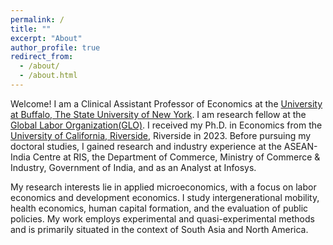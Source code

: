 ```yaml
---
permalink: /
title: ""
excerpt: "About"
author_profile: true
redirect_from: 
  - /about/
  - /about.html
---
```


Welcome! I am a Clinical Assistant Professor of Economics at the [University at Buffalo, The State University of New York](https://www.buffalo.edu). I am research fellow at the [Global Labor Organization(GLO)](https://glabor.org). I received my Ph.D. in Economics from the [University of California, Riverside](https://www.ucr.edu), Riverside in 2023. Before pursuing my doctoral studies, I gained research and industry experience at the ASEAN-India Centre at RIS, the Department of Commerce, Ministry of Commerce & Industry, Government of India, and as an Analyst at Infosys.

My research interests lie in applied microeconomics, with a focus on labor economics and development economics. I study intergenerational mobility, health economics, human capital formation, and the evaluation of public policies. My work employs experimental and quasi-experimental methods and is primarily situated in the context of South Asia and North America.



<!--Ph.D. candidate in Economics at [University of California, Riverside](https://www.ucr.edu). My research interests are in labor economics, development economics, economics of education, and health economics.-->  

<!--In the fall of 2023, I will be joining the [Department of Economics](https://arts-sciences.buffalo.edu/economics.html) at the [University at Buffalo, The State University of New York](https://www.buffalo.edu) as a Clinical Assistant Professor.--> 


<!--My job market paper investigates the intergenerational impact of adult learning programs on child health outcomes among the disadvantaged population.--> 

<!--I am on the job market during the 2022–2023 academic year and expect to graduate in Spring 2023.--> 

<!--Quick links: [CV](/files/CV_Opinder_Kaur.pdf), [Job Market Paper](/files/JMP_Kaur2022.pdf)--> 











<!--I am a PhD candidate in the Economics Department at the [University of California, Riverside](https://economics.ucr.edu/graduate-program/graduate-students/). I study the economics of education, with a particular interest in long-run effects and intergenerational transmission.--> 

<!--My research interest areas are Labor Economics, Economics of Education, Development Economics, Health Economics, and Econometrics.--> 

<!--Prior to coming to UCR in 2017, I completed my Master’s in Economics in India. I worked with think tanks and government research organizations as well.-->

<!--My primary research interests are in health economics, public economics, and labor economics. My job market paper investigates the short- and long-term impacts of substance use disorder treatment programs on human capital accumulation and labor market outcomes among at-risk youth.-->

<!--I am on the job market in the academic year 2022-2023, and will be available for interviews.-->

<!--[CV](/files/CV_Opinder_Kaur.pdf), [Job Market Paper](/files/JMP_Opinder_Kaur.pdf)-->







